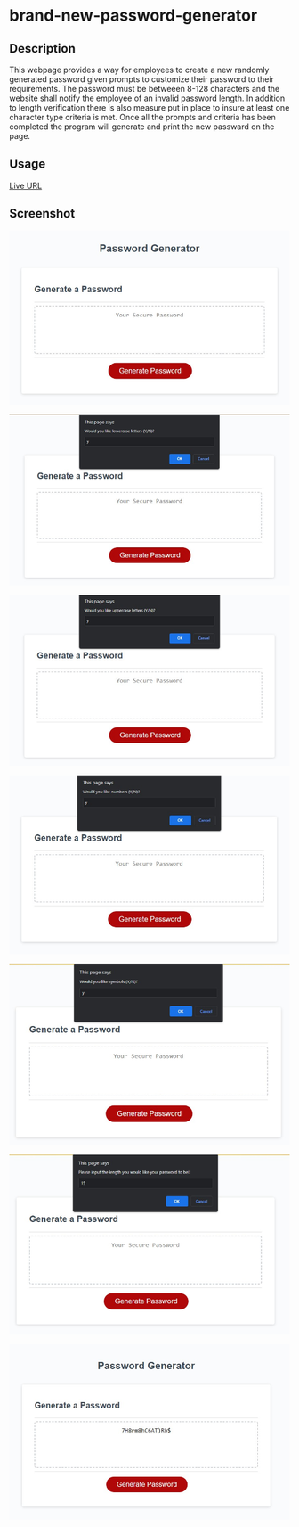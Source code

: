 # brand-new-password-generator

## Description

This webpage provides a way for employees to create a new randomly generated password 
given prompts to customize their password to their requirements. The password must be
betweeen 8-128 characters and the website shall notify the employee of an invalid
password length. In addition to length verification there is also measure put in place
to insure at least one character type criteria is met. Once all the prompts and criteria
has been completed the program will generate and print the new passward on the page.

## Usage
[Live URL](https://eguerreroxx.github.io/brand-new-password-generator/)

## Screenshot
![Screenshot of Password Generator](.\screenshots\blank_generator.jpg)

![Screenshot of first prompt](.\screenshots\first_prompt.jpg)

![Screenshot of second prompt](.\screenshots\second_prompt.jpg)

![Screenshot of third prompt](.\screenshots\third_prompt.jpg)

![Screenshot of fourth prompt](.\screenshots\fourth_prompt.jpg)

![Screenshot of password length selector](.\screenshots\password_length.jpg)

![Screenshot of final password output](.\screenshots\final_output.jpg)